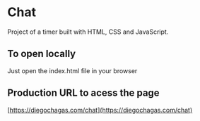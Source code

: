 # Chat

Project of a timer built with HTML, CSS and JavaScript.

## To open locally

Just open the index.html file in your browser

## Production URL to acess the page

[https://diegochagas.com/chat](https://diegochagas.com/chat)
